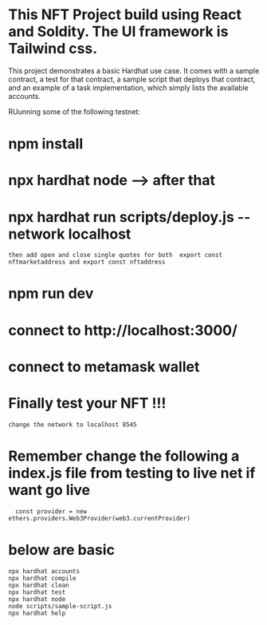 # This NFT Project build using React and Soldity. The UI framework is Tailwind css. 

This project demonstrates a basic Hardhat use case. It comes with a sample contract, a test for that contract, a sample script that deploys that contract, and an example of a task implementation, which simply lists the available accounts.




RUunning some of the following testnet:
# npm install
# npx hardhat node  --> after that
# npx hardhat run scripts/deploy.js --network localhost
``` 
then add open and close single quotes for both  export const nftmarketaddress and export const nftaddress

```
# npm run dev

# connect to http://localhost:3000/

# connect to metamask wallet 

# Finally test your NFT !!!

``` change the network to localhost 8545 ```

# Remember change the following a index.js file from testing to live net if want go live

```  const provider = new ethers.providers.JsonRpcProvider() to 
  const provider = new ethers.providers.Web3Provider(web3.currentProvider)
```
# below are basic 
```shell
npx hardhat accounts
npx hardhat compile
npx hardhat clean
npx hardhat test
npx hardhat node
node scripts/sample-script.js
npx hardhat help
```
